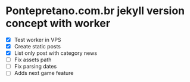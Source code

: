 # Pontepretano.com.br jekyll version concept with worker

- [X] Test worker in VPS
- [X] Create static posts
- [X] List only post with category news
- [ ] Fix assets path
- [ ] Fix parsing dates
- [ ] Adds next game feature